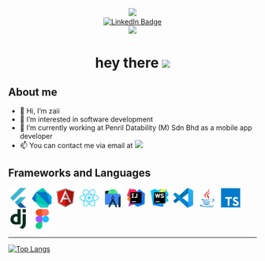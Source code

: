 <div id="header" align="center">
  <img src="https://media.giphy.com/media/M9gbBd9nbDrOTu1Mqx/giphy.gif" width="100"/>
  
  <div id="badges">
    <a target="_blank" align="center" href="https://www.linkedin.com/in/auzaiehilmi/">
      <img src="https://img.shields.io/badge/LinkedIn-blue?style=for-the-badge&logo=linkedin&logoColor=white" 
        alt="LinkedIn Badge"/>
    </a>
  </div>

  <img src="https://komarev.com/ghpvc/?username=zaiehilmi&style=flat-square&color=blue" />
  
  <h1>
    hey there
    <img src="https://media.giphy.com/media/hvRJCLFzcasrR4ia7z/giphy.gif" width="30px"/>
  </h1>
</div>

## About me
- 👋 Hi, I’m zaii
- 👀 I’m interested in software development
- 🌱 I’m currently working at Penril Datability (M) Sdn Bhd as a mobile app developer
- 📫 You can contact me via email at <a target="_blank" href="mailto:zaiehilmi@gmail.com"> <img src="https://img.shields.io/badge/-zaiehilmi%40gmail.com-red" /> </a>

## Frameworks and Languages
<div>
  <img src="https://github.com/devicons/devicon/blob/master/icons/flutter/flutter-original.svg" title="Flutter" alt="Flutter" width="40" height="40"/>&nbsp;
  <img src="https://github.com/devicons/devicon/blob/master/icons/dart/dart-original.svg" title="Dart" alt="Dart" width="40" height="40"/>&nbsp;
  <img src="https://github.com/devicons/devicon/blob/master/icons/angularjs/angularjs-original.svg" title="Angular" alt="Angular" width="40" height="40"/>&nbsp;
  <img src="https://github.com/devicons/devicon/blob/master/icons/react/react-original.svg" title="React-Native" alt="React Native" width="40" height="40"/>&nbsp;
  <img src="https://github.com/devicons/devicon/blob/master/icons/androidstudio/androidstudio-original.svg" title="Android Studio" alt="Android Studio" width="40" height="40"/>&nbsp;
  <img src="https://github.com/devicons/devicon/blob/master/icons/intellij/intellij-original.svg" title="IntelliJ IDEA" alt="IntelliJ IDEA" width="40" height="40"/>&nbsp;
  <img src="https://github.com/devicons/devicon/blob/master/icons/webstorm/webstorm-original.svg" title="Webstorm" alt="Webstorm" width="40" height="40"/>&nbsp;
  <img src="https://github.com/devicons/devicon/blob/master/icons/vscode/vscode-original.svg" title="VS Code" alt="Visual Studio Code" width="40" height="40"/>&nbsp;
  <img src="https://github.com/devicons/devicon/blob/master/icons/java/java-original.svg" title="Java" alt="java" width="40" height="40"/>&nbsp;
  <img src="https://github.com/devicons/devicon/blob/master/icons/typescript/typescript-original.svg" title="Typescript" alt="typescript" width="40" height="40"/>&nbsp;
  <img src="https://github.com/devicons/devicon/blob/master/icons/django/django-plain.svg" title="Django" alt="Django" width="40" height="40"/>&nbsp;
  <img src="https://github.com/devicons/devicon/blob/master/icons/figma/figma-original.svg" title="Figma" alt="figma" width="40" height="40"/>&nbsp;
</div>

---

[![Top Langs](https://github-readme-stats.vercel.app/api/top-langs/?username=zaiehilmi&layout=compact&theme=vision-friendly-dark)](https://github.com/zaiehilmi/github-readme-stats)
